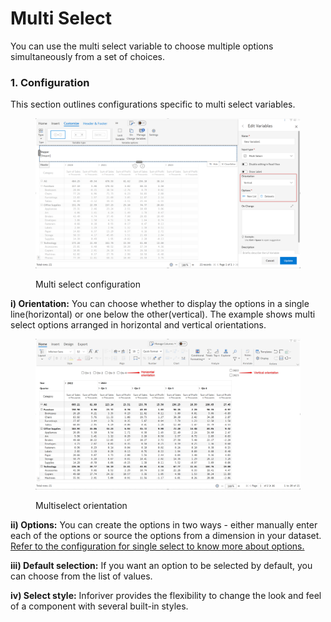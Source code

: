 # Multi Select

You can use the multi select variable to choose multiple options simultaneously from a set of choices.

### 1. Configuration

This section outlines configurations specific to multi select variables.

<figure><img src="../../../../../.gitbook/assets/image (443).png" alt=""><figcaption><p>Multi select configuration</p></figcaption></figure>

**i) Orientation:** You can choose whether to display the options in a single line(horizontal) or one below the other(vertical). The example shows multi select options arranged in horizontal and vertical orientations.

<figure><img src="../../../../../.gitbook/assets/image (444).png" alt=""><figcaption><p>Multiselect orientation</p></figcaption></figure>

**ii) Options:** You can create the options in two ways - either manually enter each of the options or source the options from a dimension in your dataset. [Refer to the configuration for single select to know more about options.](single-select.md#ii-options)

**iii) Default selection:** If you want an option to be selected by default, you can choose from the list of values.

**iv) Select style:** Inforiver provides the flexibility to change the look and feel of a component with several built-in styles.
